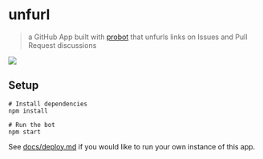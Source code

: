 # unfurl

> a GitHub App built with [probot](https://github.com/probot/probot) that unfurls links on Issues and Pull Request discussions

![](https://user-images.githubusercontent.com/173/32036265-57a501ca-b9e4-11e7-9db3-52374fb7290c.png)

## Setup

```
# Install dependencies
npm install

# Run the bot
npm start
```

See [docs/deploy.md](docs/deploy.md) if you would like to run your own instance of this app.
